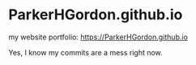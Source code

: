 # ParkerHGordon.github.io
my website portfolio: https://ParkerHGordon.github.io

Yes, I know my commits are a mess right now.